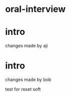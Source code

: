 # oral-interview


# intro
changes made by aji

# intro 
changes made by bob

test for reset soft



